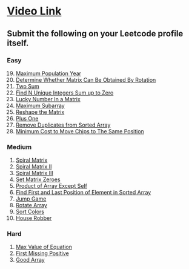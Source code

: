 # [Video Link](https://youtu.be/n60Dn0UsbEk)

## Submit the following on your Leetcode profile itself.

### Easy
<!-- 1. [Build Array from Permutation](https://leetcode.com/problems/build-array-from-permutation/) -->
<!-- 2. [Concatenation of Array](https://leetcode.com/problems/concatenation-of-array/) -->
<!-- 3. [Running Sum of 1d Array](https://leetcode.com/problems/running-sum-of-1d-array/) -->
<!-- 4. [Richest Customer Wealth](https://leetcode.com/problems/richest-customer-wealth/) -->
<!-- 5. [Shuffle the Array](https://leetcode.com/problems/shuffle-the-array/) -->
<!-- 6. [Kids With the Greatest Number of Candies](https://leetcode.com/problems/kids-with-the-greatest-number-of-candies/) -->
<!-- 7. [Number of Good Pairs](https://leetcode.com/problems/number-of-good-pairs/) -->
<!-- 8. [How Many Numbers Are Smaller Than the Current Number](https://leetcode.com/problems/how-many-numbers-are-smaller-than-the-current-number/) -->
<!-- 9. [Create Target Array in the Given Order](https://leetcode.com/problems/create-target-array-in-the-given-order/) -->
<!-- 10. [Check if the Sentence Is Pangram](https://leetcode.com/problems/check-if-the-sentence-is-pangram/) -->
<!-- 11. [Count Items Matching a Rule](https://leetcode.com/problems/count-items-matching-a-rule/) -->
<!-- 12. [Find the Highest Altitude](https://leetcode.com/problems/find-the-highest-altitude/) -->
<!-- 13. [Flipping an Image](https://leetcode.com/problems/flipping-an-image/) -->
<!-- 14. [Cells with Odd Values in a Matrix](https://leetcode.com/problems/cells-with-odd-values-in-a-matrix/) -->
<!-- 15. [Matrix Diagonal Sum](https://leetcode.com/problems/matrix-diagonal-sum/) -->
<!-- 16. [Find Numbers with Even Number of Digits](https://leetcode.com/problems/find-numbers-with-even-number-of-digits/) -->
<!-- 17. [Transpose Matrix](https://leetcode.com/problems/transpose-matrix/) -->
<!-- 18. [Add to Array-Form of Integer](https://leetcode.com/problems/add-to-array-form-of-integer/) -->
19. [Maximum Population Year](https://leetcode.com/problems/maximum-population-year/)
20. [Determine Whether Matrix Can Be Obtained By Rotation](https://leetcode.com/problems/determine-whether-matrix-can-be-obtained-by-rotation/)
21. [Two Sum](https://leetcode.com/problems/two-sum/)
22. [Find N Unique Integers Sum up to Zero](https://leetcode.com/problems/find-n-unique-integers-sum-up-to-zero/)
23. [Lucky Number In a Matrix](https://leetcode.com/problems/lucky-numbers-in-a-matrix/)
24. [Maximum Subarray](https://leetcode.com/problems/maximum-subarray/)
25. [Reshape the Matrix](https://leetcode.com/problems/reshape-the-matrix/)
26. [Plus One](https://leetcode.com/problems/plus-one/)
27. [Remove Duplicates from Sorted Array](https://leetcode.com/problems/remove-duplicates-from-sorted-array/)
28. [Minimum Cost to Move Chips to The Same Position](https://leetcode.com/problems/minimum-cost-to-move-chips-to-the-same-position/)

### Medium
1. [Spiral Matrix](https://leetcode.com/problems/spiral-matrix/)
2. [Spiral Matrix II](https://leetcode.com/problems/spiral-matrix-ii/)
3. [Spiral Matrix III](https://leetcode.com/problems/spiral-matrix-iii/)
4. [Set Matrix Zeroes](https://leetcode.com/problems/set-matrix-zeroes/)
5. [Product of Array Except Self](https://leetcode.com/problems/product-of-array-except-self/)
6. [Find First and Last Position of Element in Sorted Array](https://leetcode.com/problems/find-first-and-last-position-of-element-in-sorted-array/)
7. [Jump Game](https://leetcode.com/problems/jump-game/)
8. [Rotate Array](https://leetcode.com/problems/rotate-array/)
9. [Sort Colors](https://leetcode.com/problems/sort-colors/)
10. [House Robber](https://leetcode.com/problems/house-robber/)

### Hard
1. [Max Value of Equation](https://leetcode.com/problems/max-value-of-equation/)
2. [First Missing Positive](https://leetcode.com/problems/first-missing-positive/)
3. [Good Array](https://leetcode.com/problems/check-if-it-is-a-good-array/)
